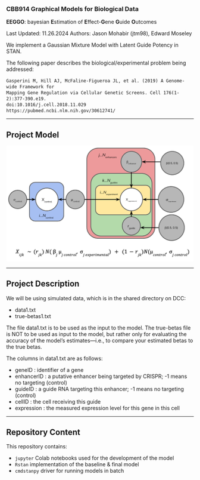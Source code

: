 ### CBB914 Graphical Models for Biological Data

**EEGGO**: bayesian **E**stimation of **E**ffect-**G**ene **G**uide **O**utcomes 

Last Updated: 11.26.2024 
Authors: Jason Mohabir (jtm98), Edward Moseley

We implement a Gaussian Mixture Model with Latent Guide Potency in STAN. 

The following paper describes the biological/experimental problem being addressed:

```
Gasperini M, Hill AJ, McFaline-Figueroa JL, et al. (2019) A Genome-wide Framework for
Mapping Gene Regulation via Cellular Genetic Screens. Cell 176(1-2):377-390.e19.
doi:10.1016/j.cell.2018.11.029
https://pubmed.ncbi.nlm.nih.gov/30612741/
```

---

## Project Model 

![Plate diagram of Final Model](https://github.com/JasonMohabir/eeggo/blob/main/plate_diagram_final.png?raw=true)

---

## Project Description 

We will be using simulated data, which is in the shared directory on DCC:
- data1.txt
- true-betas1.txt

The file data1.txt is to be used as the input to the model.
The true-betas file is NOT to be used as input to the model, but rather only for evaluating the accuracy of the model’s estimates—i.e., to compare your estimated betas to the true betas.

The columns in data1.txt are as follows:
- geneID : identifier of a gene
- enhancerID : a putative enhancer being targeted by CRISPR; -1 means no targeting (control)
- guideID : a guide RNA targeting this enhancer; -1 means no targeting (control)
- cellID : the cell receiving this guide
- expression : the measured expression level for this gene in this cell

---

## Repository Content 

This repository contains:
- `jupyter` Colab notebooks used for the development of the model
- `Rstan` implementation of the baseline & final model
- `cmdstanpy` driver for running models in batch 
